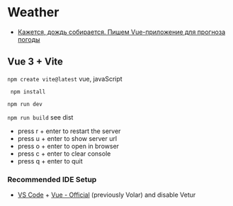 # Weather
- [Кажется, дождь собирается. Пишем Vue-приложение для прогноза погоды](https://habr.com/ru/companies/selectel/articles/811027/)
## Vue 3 + Vite
`npm create vite@latest` vue, javaScript

` npm install`

`npm run dev`

`npm run build` see dist

- press r + enter to restart the server
- press u + enter to show server url
- press o + enter to open in browser
- press c + enter to clear console
- press q + enter to quit

### Recommended IDE Setup

- [VS Code](https://code.visualstudio.com/) + [Vue - Official](https://marketplace.visualstudio.com/items?itemName=Vue.volar) (previously Volar) and disable Vetur
